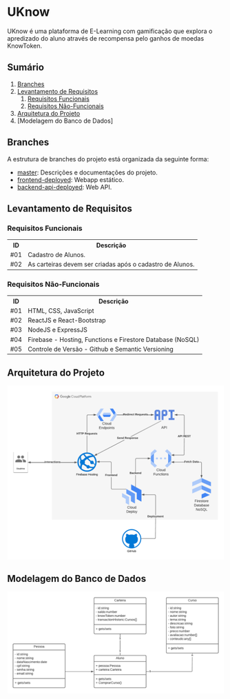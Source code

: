 # UKnow

UKnow é uma plataforma de E-Learning com gamificação que explora o apredizado do aluno através de recompensa pelo ganhos de moedas KnowToken. 

## Sumário

1. [Branches](#branches)
2. [Levantamento de Requisitos](#levantamento-de-requisitos)
    1. [Requisitos Funcionais](#requisitos-funcionais)
    2. [Requisitos Não-Funcionais](#requisitos-não-funcionais)
3. [Arquitetura do Projeto](#arquitetura-do-projeto)
4. [Modelagem do Banco de Dados]

## Branches

A estrutura de branches do projeto está organizada da seguinte forma:

- [master](https://github.com/rithienatan/vem-ser-tech-letscode-ifood/uknow/documents): Descrições e documentações do projeto.
- [frontend-deployed](https://github.com/rithienatan/vem-ser-tech-letscode-ifood/uknow/frontend): Webapp estático.
- [backend-api-deployed](https://github.com/rithienatan/vem-ser-tech-letscode-ifood/uknow/backend): Web API.

## Levantamento de Requisitos

### Requisitos Funcionais

<table>
    <tr>
        <th>ID</th>
        <th>Descrição</th>
    </tr>
    <tr>
        <td>#01</td>
        <td>Cadastro de Alunos.</td>
    </tr>
    <tr>
        <td>#02</td>
        <td>As carteiras devem ser criadas após o cadastro de Alunos.</td>
    </tr>
</table>

### Requisitos Não-Funcionais

<table>
    <tr>
        <th>ID</th>
        <th>Descrição</th>
    </tr>
    <tr>
        <td>#01</td>
        <td>HTML, CSS, JavaScript</td>
    </tr>
    <tr>
        <td>#02</td>
        <td>ReactJS e React-Bootstrap</td>
    </tr>
    <tr>
        <td>#03</td>
        <td>NodeJS e ExpressJS</td>
    </tr>
    <tr>
        <td>#04</td>
        <td>Firebase - Hosting, Functions e Firestore Database (NoSQL)</td>
    </tr>
    <tr>
        <td>#05</td>
        <td>Controle de Versão - Github e Semantic Versioning</td>
    </tr>
</table>

## Arquitetura do Projeto

![Project Architecture](UKnow-Architecture.png)

## Modelagem do Banco de Dados
![DB Model](Database-Diagram.png)